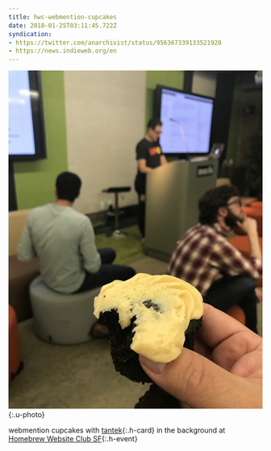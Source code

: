```yaml
---
title: hwc-webmention-cupcakes
date: 2018-01-25T03:11:45.722Z
syndication:
- https://twitter.com/anarchivist/status/956367339133521920
- https://news.indieweb.org/en
---
```

![webmention cupcakes](/images/5fdc0acd-6565-4f32-9754-ab71d14a89cc.jpeg){:.u-photo}

webmention cupcakes with [tantek](http://tantek.com){:.h-card} in the background at [Homebrew Website Club SF](http://tantek.com/2018/024/e1/homebrew-website-club){:.h-event}
